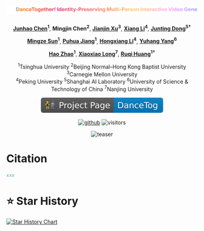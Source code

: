 <div align="center">
<!-- 
<h1>
  <img src="static/images/logo.png" alt="DanceTogether logo" style="height: 1em; vertical-align: -0.15em; margin-right: 0.3em;">
  <a href="https://dancetog.github.io/">DanceTogether! Identity-Preserving Multi-Person Interactive Video Generation</a>
</h1> -->


<h1>
  <!-- <img src="static/images/logo.png" alt="DanceTogether logo" style="height: 1em; vertical-align: -0.15em; margin-right: 0.3em;"> -->
  <img src="static/images/dance-gradient0.svg" href="https://dancetog.github.io/"
       alt="DanceTogether! Identity-Preserving Multi-Person Interactive Video Generation">
</h1>

<!-- 
<p align="center">
  <img src="static/images/dance-gradient0.svg"
       alt="DanceTogether! Identity-Preserving Multi-Person Interactive Video Generation">
</p> -->



**[Junhao Chen](https://scholar.google.com/citations?hl=en&user=uVMnzPMAAAAJ)<sup>1</sup>**, **Mingjin Chen<sup>2</sup>**, **[Jianjin Xu](https://scholar.google.com/citations?hl=en&user=mTV0usAAAAAJ)<sup>3</sup>**, **[Xiang Li](https://scholar.google.com/citations?user=_wyYvQsAAAAJ&hl=en&oi=sra)<sup>4</sup>**, **[Junting Dong](https://scholar.google.com/citations?user=dEzL5pAAAAAJ&hl=en)<sup>5†</sup>**

**[Mingze Sun](https://scholar.google.com/citations?user=TTW2mVoAAAAJ&hl=en)<sup>1</sup>**, **[Puhua Jiang](https://scholar.google.com/citations?user=E-k3WcgAAAAJ&hl=en)<sup>1</sup>**, **[Hongxiang Li](https://scholar.google.com/citations?user=U4AwycUAAAAJ&hl=en&oi=ao)<sup>4</sup>**, **[Yuhang Yang](https://scholar.google.com/citations?hl=en&user=x3aClGEAAAAJ)<sup>6</sup>**

**[Hao Zhao](https://scholar.google.com/citations?user=ygQznUQAAAAJ&hl=en)<sup>1</sup>**, **[Xiaoxiao Long](https://scholar.google.com/citations?hl=en&user=W3G5kZEAAAAJ)<sup>7</sup>**, **[Ruqi Huang](https://scholar.google.com/citations?user=cgRY63gAAAAJ&hl=en)<sup>1†</sup>**

<sup>1</sup>Tsinghua University  <sup>2</sup>Beijing Normal–Hong Kong Baptist University  <sup>3</sup>Carnegie Mellon University  
<sup>4</sup>Peking University  <sup>5</sup>Shanghai AI Laboratory  <sup>6</sup>University of Science & Technology of China  <sup>7</sup>Nanjing University  


<!-- [![hf_space](https://img.shields.io/badge/🤗-LeaderBoard-blue.svg)](xxx)
[![hf_space](https://img.shields.io/badge/🤗-Paper%20In%20HF-red.svg)](xxx)
[![hf_space](https://img.shields.io/badge/🤗-Online_Demo-yellow.svg)](xxx)
[![arXiv](https://img.shields.io/badge/Arxiv-2406.18522-b31b1b.svg?logo=arXiv)](xxx)  -->
[![Home Page](static/images/homepage.svg)](https://dancetog.github.io/) 
<!-- [![Dataset](https://img.shields.io/badge/Dataset-PairFS_4K-green)](xxx)
[![Dataset](https://img.shields.io/badge/Dataset-HumanRob_300-green)](xxx)
[![Dataset](https://img.shields.io/badge/Dataset-DanceTogEval_100-green)](xxx)
[![Dataset Download](https://img.shields.io/badge/Benchmark-TogetherVideoBench-red)](xxx) -->
[![github](https://img.shields.io/github/stars/yisuanwang/DanceTog.svg?style=social)](https://github.com/yisuanwang/DanceTog/)
![visitors](https://visitor-badge.laobi.icu/badge?page_id=yisuanwang.DanceTog&left_color=green&right_color=red)  




![teaser](static/images/case01.gif)




</div>


# Citation
```bibtex
xxx
```


# ⭐️ Star History

[![Star History Chart](https://api.star-history.com/svg?repos=yisuanwang/DanceTog&type=Date)](https://star-history.com/#yisuanwang/DanceTog&Date)
